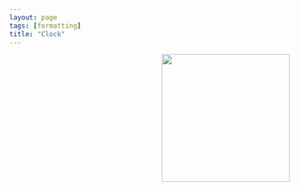 ```yaml
---
layout: page
tags: [formatting]
title: "Clock"
---
```



<a href="url"><img src="http://gtendas.github.io/assets/picture.jpg" align="right" width="230" ></a>

